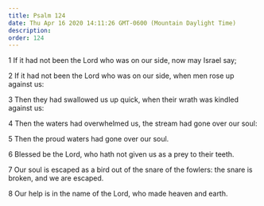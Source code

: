 ```yaml
---
title: Psalm 124
date: Thu Apr 16 2020 14:11:26 GMT-0600 (Mountain Daylight Time)
description: 
order: 124
---
```


<p>1 If it had not been the Lord who was on our side, now may Israel say;</p>
<p>
  2 If it had not been the Lord who was on our side, when men rose up against
  us:
</p>
<p>
  3 Then they had swallowed us up quick, when their wrath was kindled against
  us:
</p>
<p>4 Then the waters had overwhelmed us, the stream had gone over our soul:</p>
<p>5 Then the proud waters had gone over our soul.</p>
<p>6 Blessed be the Lord, who hath not given us as a prey to their teeth.</p>
<p>
  7 Our soul is escaped as a bird out of the snare of the fowlers: the snare is
  broken, and we are escaped.
</p>
<p>8 Our help is in the name of the Lord, who made heaven and earth.</p>
